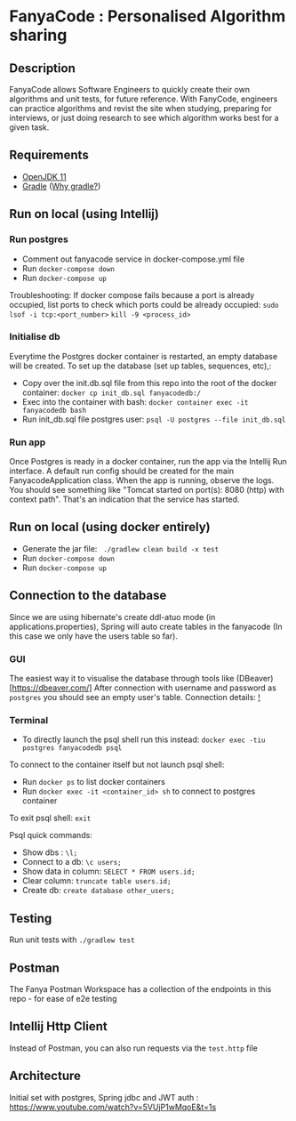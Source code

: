 # FanyaCode : Personalised Algorithm sharing

## Description

FanyaCode allows Software Engineers to quickly create their own algorithms and unit tests, for future reference.
With FanyCode, engineers can practice algorithms and revist the site when studying, preparing for interviews, or just doing
research to see which algorithm works best for a given task.


## Requirements

* [OpenJDK 11](https://adoptopenjdk.net)
* [Gradle](https://gradle.org/) ([Why gradle?](https://gradle.org/maven-vs-gradle/))

## Run on local (using Intellij)

### Run postgres
- Comment out fanyacode service in docker-compose.yml file
- Run `docker-compose down`
- Run `docker-compose up`

Troubleshooting: If docker compose fails because a port is already occupied,  list ports to check which ports could be already occupied:
`sudo lsof -i tcp:<port_number>`
`kill -9 <process_id>`

### Initialise db
Everytime the Postgres docker container is restarted, an empty database will be created. To set up the database (set up tables, sequences, etc),:

- Copy over the init.db.sql file from this repo into the root of the docker container: `docker cp init_db.sql fanyacodedb:/`
- Exec into the container with bash: `docker container exec -it fanyacodedb bash`
- Run init_db.sql file postgres user: `psql -U postgres --file init_db.sql`

### Run app
Once Postgres is ready in a docker container,  run the app via the Intellij Run interface. A default run config should be created for 
the main FanyacodeApplication class. When the app is running, observe the logs. You should see something like 
"Tomcat started on port(s): 8080 (http) with context path". That's an indication that the service has started.

## Run on local (using docker entirely)
- Generate the jar file: ` ./gradlew clean build -x test`
- Run `docker-compose down`
- Run `docker-compose up`

## Connection to the database
Since we are using hibernate's create ddl-atuo mode (in applications.properties), Spring will auto create tables in the
fanyacode (In this case we only have the users table so far).

### GUI
The easiest way it to visualise the database through tools like (DBeaver)[https://dbeaver.com/]
After connection with username and password as `postgres` you should see an empty user's table.
Connection details: [!](src/main/resources/postgresl-readme-screenshot.png)


### Terminal
- To directly launch the psql shell run this instead: `docker exec -tiu postgres fanyacodedb psql`

To connect to the container itself but not launch psql shell:
- Run `docker ps` to list docker containers
- Run `docker exec -it <container_id> sh` to connect to postgres container

To exit psql shell: `exit`

Psql quick commands:
- Show dbs : `\l;`
- Connect to a db: `\c users;`
- Show data in column: `SELECT * FROM users.id;`
- Clear column: `truncate table users.id;`
- Create db: `create database other_users;`

## Testing
Run unit tests with `./gradlew test`

## Postman 
The Fanya Postman Workspace has a collection of the endpoints in this repo - for ease of e2e testing

## Intellij Http Client
Instead of Postman, you can also run requests via the `test.http` file

## Architecture
Initial set with postgres, Spring jdbc and JWT auth : https://www.youtube.com/watch?v=5VUjP1wMqoE&t=1s
